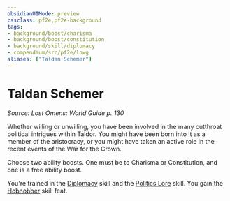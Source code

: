 ```yaml
---
obsidianUIMode: preview
cssclass: pf2e,pf2e-background
tags:
- background/boost/charisma
- background/boost/constitution
- background/skill/diplomacy
- compendium/src/pf2e/lowg
aliases: ["Taldan Schemer"]
---
```

# Taldan Schemer
*Source: Lost Omens: World Guide p. 130*  

Whether willing or unwilling, you have been involved in the many cutthroat political intrigues within Taldor. You might have been born into it as a member of the aristocracy, or you might have taken an active role in the recent events of the War for the Crown.

Choose two ability boosts. One must be to Charisma or Constitution, and one is a free ability boost.

You're trained in the [Diplomacy](skills.md#Diplomacy) skill and the [Politics Lore](skills.md#Lore) skill. You gain the [Hobnobber](hobnobber.md) skill feat.